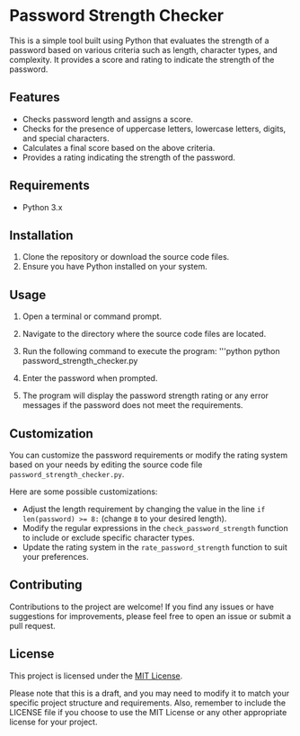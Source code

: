 # Password Strength Checker

This is a simple tool built using Python that evaluates the strength of a password based on various criteria such as length, character types, and complexity. It provides a score and rating to indicate the strength of the password.

## Features

- Checks password length and assigns a score.
- Checks for the presence of uppercase letters, lowercase letters, digits, and special characters.
- Calculates a final score based on the above criteria.
- Provides a rating indicating the strength of the password.

## Requirements

- Python 3.x

## Installation

1. Clone the repository or download the source code files.
2. Ensure you have Python installed on your system.

## Usage

1. Open a terminal or command prompt.
2. Navigate to the directory where the source code files are located.
3. Run the following command to execute the program:
'''python
python password_strength_checker.py

4. Enter the password when prompted.
5. The program will display the password strength rating or any error messages if the password does not meet the requirements.

## Customization

You can customize the password requirements or modify the rating system based on your needs by editing the source code file `password_strength_checker.py`. 

Here are some possible customizations:

- Adjust the length requirement by changing the value in the line `if len(password) >= 8:` (change `8` to your desired length).
- Modify the regular expressions in the `check_password_strength` function to include or exclude specific character types.
- Update the rating system in the `rate_password_strength` function to suit your preferences.

## Contributing

Contributions to the project are welcome! If you find any issues or have suggestions for improvements, please feel free to open an issue or submit a pull request.

## License

This project is licensed under the [MIT License](LICENSE).

Please note that this is a draft, and you may need to modify it to match your specific project structure and requirements. Also, remember to include the LICENSE file if you choose to use the MIT License or any other appropriate license for your project.
